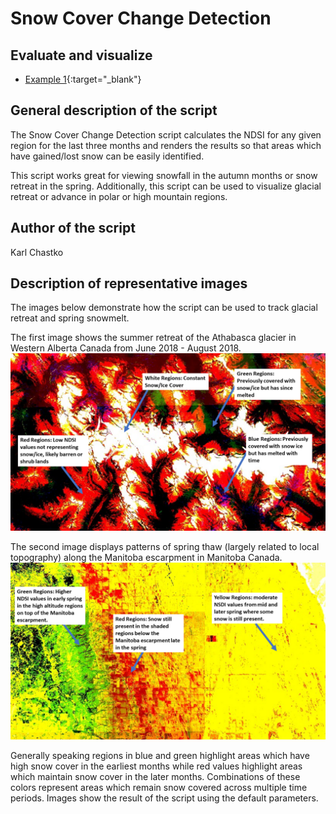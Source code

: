 # Snow Cover Change Detection

## Evaluate and visualize
 - [Example 1](example1.html){:target="_blank"}


## General description of the script

The Snow Cover Change Detection script calculates the NDSI for any given region for the last three months and renders the results so that areas which have gained/lost snow can be easily identified.

This script works great for viewing snowfall in the autumn months or snow retreat in the spring. Additionally, this script can be used to visualize glacial retreat or advance in polar or high mountain regions.

## Author of the script

Karl Chastko

## Description of representative images

The images below demonstrate how the script can be used to track glacial retreat and spring snowmelt.

The first image shows the summer retreat of the Athabasca glacier in Western Alberta Canada from June 2018 - August 2018.
![Snow Cover Change Detection script example 1](fig/NDSI_results_athabasca.png)

The second image displays patterns of spring thaw (largely related to local topography) along the Manitoba escarpment in Manitoba Canada.
![Snow Cover Change Detection script example 2](fig/NDSI_results_manitoba.png)

Generally speaking regions in blue and green highlight areas which have high snow cover in the earliest months while red values highlight areas which maintain snow cover in the later months. Combinations of these colors represent areas which remain snow covered across multiple time periods. Images show the result of the script using the default parameters.
